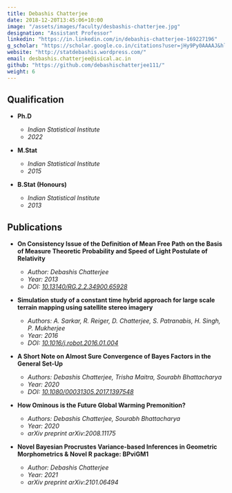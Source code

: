 ```yaml
---
title: Debashis Chatterjee
date: 2018-12-20T13:45:06+10:00
image: "/assets/images/faculty/desbashis-chatterjee.jpg"
designation: "Assistant Professor"
linkedin: "https://in.linkedin.com/in/debashis-chatterjee-169227196"
g_scholar: "https://scholar.google.co.in/citations?user=jHy9Py0AAAAJ&hl=en"
website: "http://statdebashis.wordpress.com/"
email: desbashis.chatterjee@isical.ac.in
github: "https://github.com/debashischatterjee111/"
weight: 6
---
```


 
##  Qualification
- **Ph.D**
  - *Indian Statistical Institute*
  - *2022*

- **M.Stat**
  - *Indian Statistical Institute*
  - *2015*

- **B.Stat (Honours)**
  - *Indian Statistical Institute*
  - *2013*


## Publications

- **On Consistency Issue of the Definition of Mean Free Path on the Basis of Measure Theoretic Probability and Speed of Light Postulate of Relativity**
  - *Author: Debashis Chatterjee*
  - *Year: 2013*
  - *DOI: [10.13140/RG.2.2.34900.65928](https://doi.org/10.13140/RG.2.2.34900.65928)*

- **Simulation study of a constant time hybrid approach for large scale terrain mapping using satellite stereo imagery**
  - *Authors: A. Sarkar, R. Reiger, D. Chatterjee, S. Patranabis, H. Singh, P. Mukherjee*
  - *Year: 2016*
  - *DOI: [10.1016/j.robot.2016.01.004](https://doi.org/10.1016/j.robot.2016.01.004)*

- **A Short Note on Almost Sure Convergence of Bayes Factors in the General Set-Up**
  - *Authors: Debashis Chatterjee, Trisha Maitra, Sourabh Bhattacharya*
  - *Year: 2020*
  - *DOI: [10.1080/00031305.2017.1397548](https://doi.org/10.1080/00031305.2017.1397548)*

- **How Ominous is the Future Global Warming Premonition?**
  - *Authors: Debashis Chatterjee, Sourabh Bhattacharya*
  - *Year: 2020*
  - *arXiv preprint arXiv:2008.11175*

- **Novel Bayesian Procrustes Variance-based Inferences in Geometric Morphometrics & Novel R package: BPviGM1**
  - *Author: Debashis Chatterjee*
  - *Year: 2021*
  - *arXiv preprint arXiv:2101.06494*

